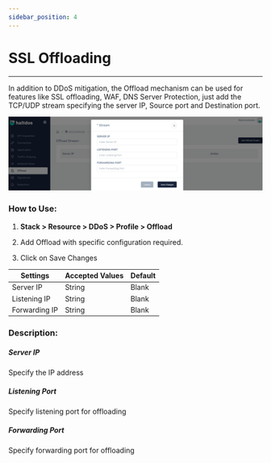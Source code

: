 ```yaml
---
sidebar_position: 4
---
```


# SSL Offloading

---

In addition to DDoS mitigation, the Offload mechanism can be used for features like SSL offloading, WAF, DNS Server Protection, just add the TCP/UDP stream specifying the server IP, Source port and Destination port.

![offload_stream](\img\ddos\v6\docs\ddos23.png)

### **How to Use:**

1. **Stack > Resource > DDoS > Profile > Offload**

2. Add Offload with specific configuration required.

3. Click on Save Changes

| Settings      | Accepted Values | Default |
|---------------|-----------------|---------|
| Server IP     | String          | Blank   |
| Listening IP  | String          | Blank   |
| Forwarding IP | String          | Blank   |

### **Description:**

##### **Server IP**

Specify the IP address

##### **Listening Port**

Specify listening port for offloading

##### **Forwarding Port**

Specify forwarding port for offloading